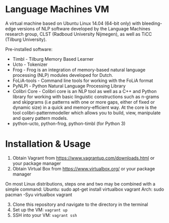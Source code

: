 Language Machines VM
=====================

A virtual machine based on Ubuntu Linux 14.04 (64-bit only) with bleeding-edge versions of
NLP software developed by the Language Machines research group,  CLST (Radboud University
Nijmegen), as well as TiCC (Tilburg University).

Pre-installed software:
- Timbl - Tilburg Memory Based Learner
- Ucto - Tokenizer
- Frog - Frog is an integration of memory-based natural language processing (NLP) modules developed for Dutch.
- FoLiA-tools - Command line tools for working with the FoLiA format
- PyNLPl - Python Natural Language Processing Library
- Colibri Core - Colibri core is an NLP tool as well as a C++ and Python library for working
  with basic linguistic constructions such as n-grams and skipgrams (i.e patterns
  with one or more gaps, either of fixed or dynamic size) in a quick and
  memory-efficient way. At the core is the tool colibri-patternmodeller which
  allows you to build, view, manipulate and query pattern models.
- python-ucto, python-frog, python-timbl (for Python 3)

Installation & Usage
======================

1) Obtain Vagrant from https://www.vagrantup.com/downloads.html or your package manager
2) Obtain Virtual Box from https://www.virtualbox.org/ or your package manager

On most Linux distributions, steps one and two may be combined with a simple command:
 Ubuntu: sudo apt-get install virtualbox vagrant
 Arch: sudo pacman -Syu virtualbox vagrant

3) Clone this repository and navigate to the directory in the terminal
4) Set up the VM: ``vagrant up``
5) SSH into your VM: ``vagrant ssh``










 
